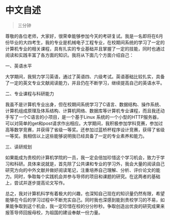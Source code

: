 # 中文自述

> 三分钟

尊敬的各位老师，大家好，很荣幸能够参加今天的考研复试。我是一名即将在6月份毕业的大四考生，我的专业是机械电子工程专业，在校期间系统的学习了一定的计算机专业的相关课程，具有扎实的专业基础并且掌握了一定的技能，同时也通过阅读和实践丰富了各方面的知识。我将从下面几个方面介绍自己：

一、英语水平

大学期间，我努力学习英语，通过了英语四、六级考试。英语基础比较扎实，具备了一定的英文专业文献阅读能力，并且仍在不断学习，继续提高自己的英语水平。

二、专业课程与科研能力

我虽不是计算机专业出身，但在校期间系统学习了C语言、数据结构、操作系统、计算机组成原理及体系结构、计算机网络、数据库等计算机专业课程，而且我还动手写了一个C语言的小项目，是一个基于Linux 系统的一个小型的HTTP服务器，可以对简单的get和post请求作出相应。大学期间，我积极参加学科竞赛，参加过高等数学竞赛，并获得了省级一等奖。还参加过蓝桥杯程序设计竞赛，获得了省级一等奖。我相信以上这些能够说明我已经具备了一定的专业素养和能力。

三、读研规划

如果能成为贵校的计算机学院的一员，我一定会倍加珍惜这个学习机会，致力于学习和科研。具体来说就是，首先除了公共课和专业的学习外，我会大量的阅读自己研究方向的中外文献并做好阅读笔记，注重培养自己理解、分析、评价论文的能力。同时，争取每个实践机会并参与导师的项目和课题的研究。在这两者的基础上，尝试并逐步提高论文写作。

总之，我对计算机科学有着极大的兴趣，也深知自己现在的知识量仍然有限，希望能够在今后的学习过程中不断充实自己。同时我也深感到能到贵校学习的不易，如果能争取到这个机会，我一定珍惜在校的分分秒秒。争取创造出优良的研究成果来报答导师回报母校，为祖国的建设奉献一份力量。 



















